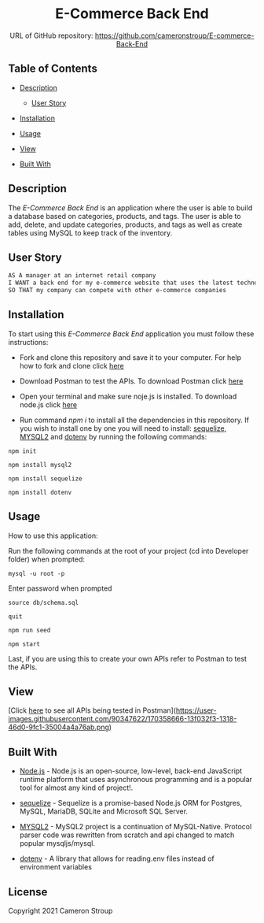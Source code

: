 <div align="center">

# E-Commerce Back End

URL of GitHub repository: https://github.com/cameronstroup/E-commerce-Back-End

</div>


## Table of Contents

* [Description](#description)
    * [User Story](#user-story)

* [Installation](#installation)
* [Usage](#usage)
* [View](#view)
* [Built With](#built-with)


## Description

The _E-Commerce Back End_ is an application where the user is able to build a database based on categories, products, and tags. The user is able to add, delete, and update categories, products, and tags as well as create tables using MySQL to keep track of the inventory.

## User Story

```md
AS A manager at an internet retail company
I WANT a back end for my e-commerce website that uses the latest technologies
SO THAT my company can compete with other e-commerce companies
```


## Installation

To start using this _E-Commerce Back End_ application you must follow these instructions:

* Fork and clone this repository and save it to your computer. For help how to fork and clone click [here](https://guides.github.com/activities/forking/) 

* Download Postman to test the APIs. To download Postman click [here](https://www.postman.com/downloads/)

* Open your terminal and make sure noje.js is installed. To download node.js click [here](https://nodejs.org/en/download/)

* Run command _npm i_ to install all the dependencies in this repository. If you wish to install one by one you will need to install: [sequelize](https://www.npmjs.com/package/sequelize), [MYSQL2](https://www.npmjs.com/package/mysql2) and [dotenv](https://www.npmjs.com/package/dotenv) by running the following commands:


`npm init`

`npm install mysql2`

`npm install sequelize`

`npm install dotenv`

## Usage

How to use this application: 

Run the following commands at the root of your project (cd into Developer folder) when prompted:

`mysql -u root -p`

Enter password when prompted

`source db/schema.sql`

`quit`

`npm run seed`

`npm start`

Last, if you are using this to create your own APIs refer to Postman to test the APIs. 

## View


[Click [here](https://drive.google.com/file/d/1XP2-USF3bz94PUKKyzsfkie7EpgevDS-/view) to see all APIs being tested in Postman](https://user-images.githubusercontent.com/90347622/170358666-13f032f3-1318-46d0-9fc1-35004a4a76ab.png)





## Built With

* [Node.js](https://nodejs.dev/learn/) - Node.js is an open-source, low-level, back-end JavaScript runtime platform that uses asynchronous programming and is a popular tool for almost any kind of project!. 

* [sequelize](https://www.npmjs.com/package/sequelize) - Sequelize is a promise-based Node.js ORM for Postgres, MySQL, MariaDB, SQLite and Microsoft SQL Server.

* [MYSQL2](https://www.npmjs.com/package/mysql2) - MySQL2 project is a continuation of MySQL-Native. Protocol parser code was rewritten from scratch and api changed to match popular mysqljs/mysql.

*  [dotenv](https://www.npmjs.com/package/dotenv) - A library that allows for reading.env files instead of environment variables


## License
Copyright 2021 Cameron Stroup
